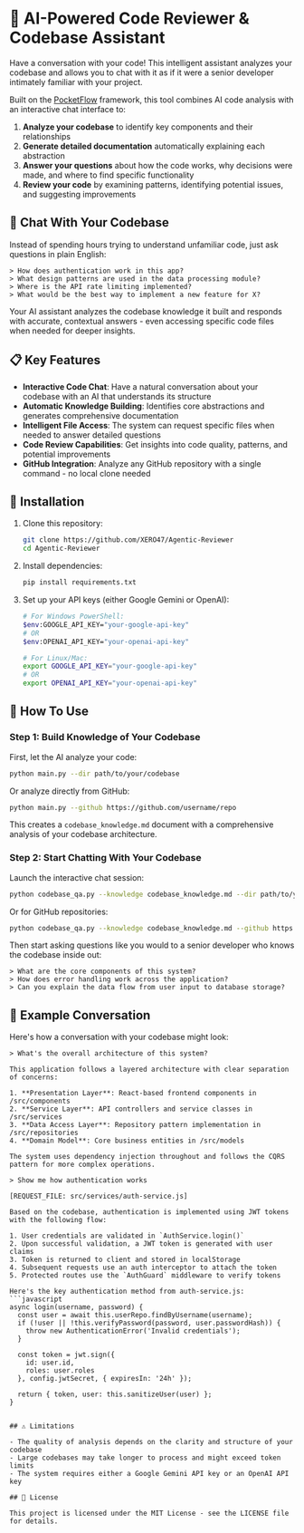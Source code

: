 # 🤖 AI-Powered Code Reviewer & Codebase Assistant

Have a conversation with your code! This intelligent assistant analyzes your codebase and allows you to chat with it as if it were a senior developer intimately familiar with your project.

Built on the [PocketFlow](https://github.com/the-pocket/PocketFlow) framework, this tool combines AI code analysis with an interactive chat interface to:

1. **Analyze your codebase** to identify key components and their relationships
2. **Generate detailed documentation** automatically explaining each abstraction
3. **Answer your questions** about how the code works, why decisions were made, and where to find specific functionality
4. **Review your code** by examining patterns, identifying potential issues, and suggesting improvements

## 💬 Chat With Your Codebase

Instead of spending hours trying to understand unfamiliar code, just ask questions in plain English:

```
> How does authentication work in this app?
> What design patterns are used in the data processing module?
> Where is the API rate limiting implemented?
> What would be the best way to implement a new feature for X?
```

Your AI assistant analyzes the codebase knowledge it built and responds with accurate, contextual answers - even accessing specific code files when needed for deeper insights.

## 📋 Key Features

- **Interactive Code Chat**: Have a natural conversation about your codebase with an AI that understands its structure
- **Automatic Knowledge Building**: Identifies core abstractions and generates comprehensive documentation
- **Intelligent File Access**: The system can request specific files when needed to answer detailed questions
- **Code Review Capabilities**: Get insights into code quality, patterns, and potential improvements
- **GitHub Integration**: Analyze any GitHub repository with a single command - no local clone needed

## 🔧 Installation

1. Clone this repository:
   ```bash
   git clone https://github.com/XERO47/Agentic-Reviewer
   cd Agentic-Reviewer
   ```

2. Install dependencies:
   ```bash
   pip install requirements.txt
   ```

3. Set up your API keys (either Google Gemini or OpenAI):
   ```bash
   # For Windows PowerShell:
   $env:GOOGLE_API_KEY="your-google-api-key"
   # OR
   $env:OPENAI_API_KEY="your-openai-api-key"
   
   # For Linux/Mac:
   export GOOGLE_API_KEY="your-google-api-key"
   # OR
   export OPENAI_API_KEY="your-openai-api-key"
   ```

## 🚀 How To Use

### Step 1: Build Knowledge of Your Codebase

First, let the AI analyze your code:

```bash
python main.py --dir path/to/your/codebase
```

Or analyze directly from GitHub:
```bash
python main.py --github https://github.com/username/repo
```

This creates a `codebase_knowledge.md` document with a comprehensive analysis of your codebase architecture.

### Step 2: Start Chatting With Your Codebase

Launch the interactive chat session:

```bash
python codebase_qa.py --knowledge codebase_knowledge.md --dir path/to/your/codebase
```

Or for GitHub repositories:
```bash
python codebase_qa.py --knowledge codebase_knowledge.md --github https://github.com/username/repo
```

Then start asking questions like you would to a senior developer who knows the codebase inside out:

```
> What are the core components of this system?
> How does error handling work across the application?
> Can you explain the data flow from user input to database storage?
```

## 📝 Example Conversation

Here's how a conversation with your codebase might look:

```
> What's the overall architecture of this system?

This application follows a layered architecture with clear separation of concerns:

1. **Presentation Layer**: React-based frontend components in /src/components
2. **Service Layer**: API controllers and service classes in /src/services
3. **Data Access Layer**: Repository pattern implementation in /src/repositories
4. **Domain Model**: Core business entities in /src/models

The system uses dependency injection throughout and follows the CQRS pattern for more complex operations.

> Show me how authentication works

[REQUEST_FILE: src/services/auth-service.js]

Based on the codebase, authentication is implemented using JWT tokens with the following flow:

1. User credentials are validated in `AuthService.login()`
2. Upon successful validation, a JWT token is generated with user claims
3. Token is returned to client and stored in localStorage
4. Subsequent requests use an auth interceptor to attach the token
5. Protected routes use the `AuthGuard` middleware to verify tokens

Here's the key authentication method from auth-service.js:
```javascript
async login(username, password) {
  const user = await this.userRepo.findByUsername(username);
  if (!user || !this.verifyPassword(password, user.passwordHash)) {
    throw new AuthenticationError('Invalid credentials');
  }
  
  const token = jwt.sign({
    id: user.id,
    roles: user.roles
  }, config.jwtSecret, { expiresIn: '24h' });
  
  return { token, user: this.sanitizeUser(user) };
}
```
```

## ⚠️ Limitations

- The quality of analysis depends on the clarity and structure of your codebase
- Large codebases may take longer to process and might exceed token limits
- The system requires either a Google Gemini API key or an OpenAI API key

## 📄 License

This project is licensed under the MIT License - see the LICENSE file for details.
